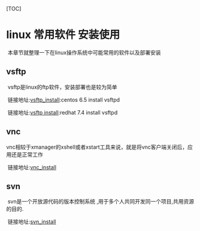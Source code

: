 [TOC]

# linux 常用软件 安装使用



​	本章节就整理一下在linux操作系统中可能常用的软件以及部署安装



## vsftp

​	vsftp是linux的ftp软件，安装部署也是较为简单

​	链接地址:[vsftp_install](../20170503/linux_ftp_create.md):centos 6.5 install vsftpd

​	链接地址:[vsftp install](../20181014/linux_redhat7.4_install_vsftp.md):redhat 7.4 install vsftpd

## vnc

​	vnc相较于xmanager的xshell或者xstart工具来说，就是将vnc客户端关闭后，应用还是正常工作

​	链接地址:[vnc_install](../20170601/linux_vnc_install.md)

## svn

​	svn是一个开放源代码的版本控制系统 ,用于多个人共同开发同一个项目,共用资源的目的.

​	链接地址:[svn_install](../20170601/linux_svn_install.md)
